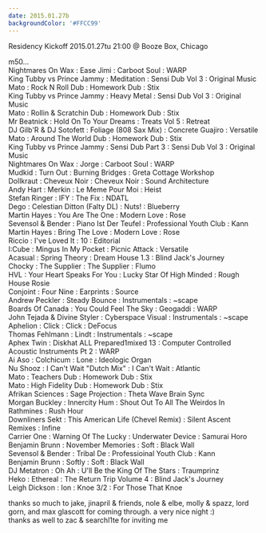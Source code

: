 ```yaml
---
date: 2015.01.27b
backgroundColor: '#FFCC99'
---
```


Residency Kickoff 2015.01.27tu 21:00 @ Booze Box, Chicago  

m50...  
Nightmares On Wax : Ease Jimi : Carboot Soul : WARP  
King Tubby vs Prince Jammy : Meditation : Sensi Dub Vol 3 : Original Music  
Mato : Rock N Roll Dub : Homework Dub : Stix  
King Tubby vs Prince Jammy : Heavy Metal : Sensi Dub Vol 3 : Original Music  
Mato : Rollin & Scratchin Dub : Homework Dub : Stix  
Mr Beatnick : Hold On To Your Dreams : Treats Vol 5 : Retreat  
DJ Gilb'R & DJ Sotofett : Foliage (808 Sax Mix) : Concrete Guajiro : Versatile  
Mato : Around The World Dub : Homework Dub : Stix  
King Tubby vs Prince Jammy : Sensi Dub Part 3 : Sensi Dub Vol 3 : Original Music  
Nightmares On Wax : Jorge : Carboot Soul : WARP  
Mudkid : Turn Out : Burning Bridges : Greta Cottage Workshop  
Dollkraut : Cheveux Noir : Cheveux Noir : Sound Architecture  
Andy Hart : Merkin : Le Meme Pour Moi : Heist  
Stefan Ringer : IFY : The Fix : NDATL  
Dego : Celestian Ditton (Falty DL) : Nuts! : Blueberry  
Martin Hayes : You Are The One : Modern Love : Rose  
Sevensol & Bender : Piano Ist Der Teufel : Professional Youth Club : Kann  
Martin Hayes : Bring The Love : Modern Love : Rose  
Riccio : I've Loved It : 10 : Editorial  
I:Cube : Mingus In My Pocket : Picnic Attack : Versatile  
Acasual : Spring Theory : Dream House 1.3 : Blind Jack's Journey  
Chocky : The Supplier : The Supplier : Flumo  
HVL : Your Heart Speaks For You : Lucky Star Of High Minded : Rough House Rosie  
Conjoint : Four Nine : Earprints : Source  
Andrew Peckler : Steady Bounce : Instrumentals : ~scape  
Boards Of Canada : You Could Feel The Sky : Geogaddi : WARP  
John Tejada & Divine Styler : Cyberspace Visual : Instrumentals : ~scape  
Aphelion : Click : Click : DeFocus  
Thomas Fehlmann : Lindt : Instrumentals : ~scape  
Aphex Twin : Diskhat ALL Prepared1mixed 13 : Computer Controlled Acoustic Instruments Pt 2 : WARP  
Ai Aso : Colchicum : Lone : Ideologic Organ  
Nu Shooz : I Can't Wait "Dutch Mix" : I Can't Wait : Atlantic  
Mato : Teachers Dub : Homework Dub : Stix  
Mato : High Fidelity Dub : Homework Dub : Stix  
Afrikan Sciences : Sage Projection : Theta Wave Brain Sync  
Morgan Buckley : Innercity Hum : Shout Out To All The Weirdos In Rathmines : Rush Hour  
Downliners Sekt : This American Life (Chevel Remix) : Silent Ascent Remixes : Infine  
Carrier One : Warning Of The Lucky : Underwater Device : Samurai Horo  
Benjamin Brunn : November Memories : Soft : Black Wall  
Sevensol & Bender : Tribal De : Professioinal Youth Club : Kann  
Benjamin Brunn : Softly : Soft : Black Wall  
DJ Metatron : Oh Ah : U'll Be the King Of The Stars : Traumprinz  
Heko : Ethereal : The Return Trip Volume 4 : Blind Jack's Journey  
Leigh Dickson : Ion : Knoe 3/2 : For Those That Knoe  

thanks so much to jake, jinapril & friends, nole & elbe, molly & spazz, lord gorn, and max glascott for coming through. a very nice night :)  
thanks as well to zac & searchl1te for inviting me